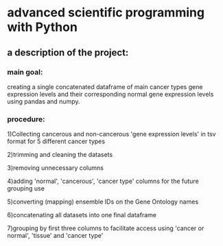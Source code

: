 # advanced scientific programming with Python

## a description of the project:

### main goal:
creating a single concatenated dataframe of main cancer types gene expression levels and their corresponding normal gene expression levels using pandas and numpy.

### procedure:
1)Collecting cancerous and non-cancerous 'gene expression levels' in tsv format for 5 different cancer types

2)trimming and cleaning the datasets

3)removing unnecessary columns

4)adding 'normal', 'cancerous', 'cancer type' columns for the future grouping use

5)converting (mapping) ensemble IDs on the Gene Ontology names

6)concatenating all datasets into one final dataframe

7)grouping by first three columns to facilitate access using 'cancer or normal', 'tissue' and 'cancer type'
